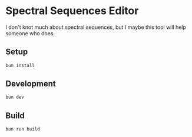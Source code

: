# Spectral Sequences Editor

I don't knot much about spectral sequences, but I maybe this tool will help someone who does.

## Setup

```bash
bun install
```

## Development

```bash
bun dev
```

## Build

```bash
bun run build
```

